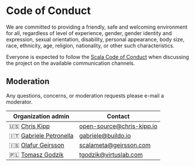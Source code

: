 # Code of Conduct

We are committed to providing a friendly, safe and welcoming environment for
all, regardless of level of experience, gender, gender identity and expression,
sexual orientation, disability, personal appearance, body size, race, ethnicity,
age, religion, nationality, or other such characteristics.

Everyone is expected to follow the [Scala Code of
Conduct](https://scala-lang.org/conduct/) when discussing the project on the
available communication channels.

## Moderation

Any questions, concerns, or moderation requests please e-mail a moderator.

| Organization admin                                  | Contact                   |
| --------------------------------------------------- | ------------------------- |
| 🇺🇸 [Chris Kipp](https://github.com/ckipp01)         | open-source@chris-kipp.io |
| 🇮🇹 [Gabriele Petronella](https://github.com/gabro)  | gabriele@buildo.io        |
| 🇮🇸 [Olafur Geirsson](https://github.com/olafurpg)   | scalameta@geirsson.com    |
| 🇵🇱 [Tomasz Godzik](https://github.com/tgodzik)      | tgodzik@virtuslab.com     |
